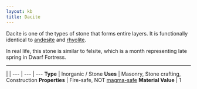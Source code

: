 ```yaml
---
layout: kb
title: Dacite
---
```


Dacite is one of the types of stone that forms entire layers. It is functionally identical to [andesite](andesite.html) and [rhyolite](rhyolite.html).

In real life, this stone is similar to felsite, which is a month representing late spring in Dwarf Fortress.

---

 | |
--- | --- | ---
**Type** | Inorganic / Stone
**Uses** | Masonry, Stone crafting, Construction
**Properties**   | Fire-safe, NOT [magma-safe](magma-safe.html)
**Material Value** | 1